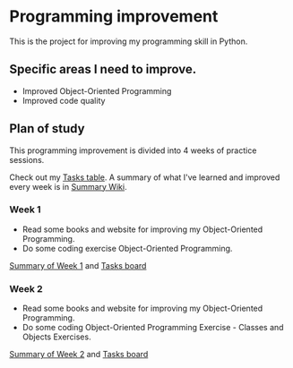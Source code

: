 # Programming improvement

This is the project for improving my programming skill in Python.

## Specific areas I need to improve.

* Improved Object-Oriented Programming
* Improved code quality

## Plan of study

This programming improvement is divided into 4 weeks of practice sessions. 

Check out my [Tasks table](https://github.com/users/Tanabodee-Yambangyang/projects/6/views/1).
A summary of what I've learned and improved every week is in [Summary Wiki](../../wiki/Home). 

### Week 1

* Read some books and website for improving my Object-Oriented Programming.
* Do some coding exercise Object-Oriented Programming.

[Summary of Week 1](../../wiki/Week-1) and [Tasks board](https://github.com/users/Tanabodee-Yambangyang/projects/6/views/2)


### Week 2

* Read some books and website for improving my Object-Oriented Programming.
* Do some coding Object-Oriented Programming Exercise - Classes and Objects Exercises.

[Summary of Week 2](../../wiki/Week-2) and [Tasks board](https://github.com/users/Tanabodee-Yambangyang/projects/6/views/3)
